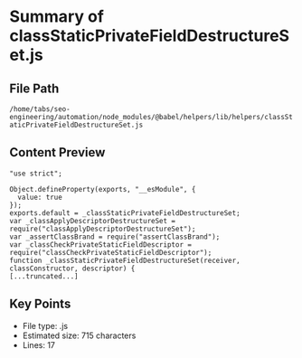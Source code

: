 # Summary of classStaticPrivateFieldDestructureSet.js
  
## File Path
`/home/tabs/seo-engineering/automation/node_modules/@babel/helpers/lib/helpers/classStaticPrivateFieldDestructureSet.js`

## Content Preview
```
"use strict";

Object.defineProperty(exports, "__esModule", {
  value: true
});
exports.default = _classStaticPrivateFieldDestructureSet;
var _classApplyDescriptorDestructureSet = require("classApplyDescriptorDestructureSet");
var _assertClassBrand = require("assertClassBrand");
var _classCheckPrivateStaticFieldDescriptor = require("classCheckPrivateStaticFieldDescriptor");
function _classStaticPrivateFieldDestructureSet(receiver, classConstructor, descriptor) {
[...truncated...]
```

## Key Points
- File type: .js
- Estimated size: 715 characters
- Lines: 17
